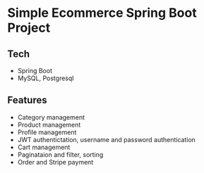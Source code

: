# Simple Ecommerce Spring Boot Project
## Tech
- Spring Boot
- MySQL, Postgresql
## Features
- Category management
- Product management
- Profile management
- JWT authentictation, username and password authentication
- Cart management
- Paginataion and filter, sorting
- Order and Stripe payment
